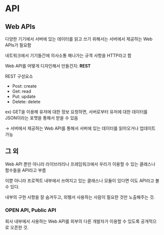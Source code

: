 # API

## Web APIs

다양한 기기에서 서버에 있는 데이터를 읽고 쓰기 위해서는 서버에서 제공하는 Web APIs가 필요함

네트워크에서 기기들간에 의사소통 해나가는 규격 사항을 HTTP라고 함

Web API를 어떻게 디자인해서 만들건지: **REST**

REST 구성요소

- Post: create
- Get: read
- Put: update
- Delete: delete

ex) GET을 이용해 유저에 대한 정보 요청하면, 서버로부터 유저에 대한 데이터를 JSON이라는 포맷을 통해서 받을 수 있음

→ 서버에서 제공하는 Web API를 통해서 서버에 있는 데이터를 읽어오거나 업데이트 가능



## 그 외

Web API 뿐만 아니라 라이브러리나 프레임워크에서 우리가 이용할 수 있는 클래스나 함수들을 API라고 부름

이뿐 아니라 프로젝트 내부에서 쓰여지고 있는 클래스나 모듈이 있다면 이도 API라고 볼 수 있다.

내부의 구현 사항을 잘 숨겨두고, 외뷍서 사용하는 사람이 필요한 것만 노출해주는 것.

### OPEN API, Public API

회사 내부에서 사용하는 Web API를 외부의 다른 개발자가 이용할 수 있도록 공개적으로 오픈한 것.